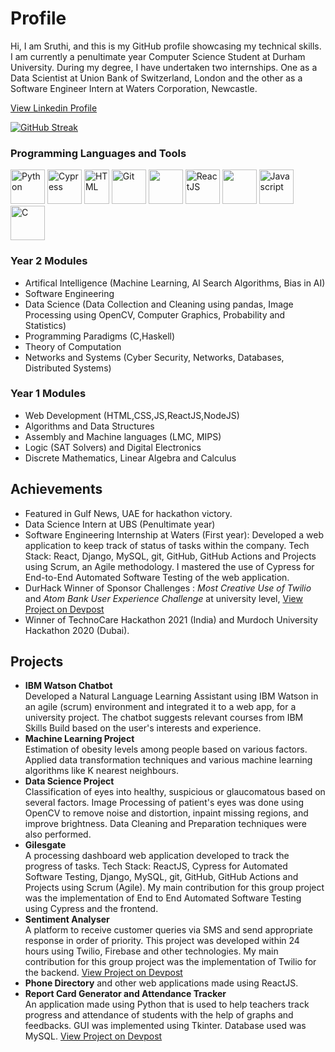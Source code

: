 # Profile <br>
Hi, I am Sruthi, and this is my GitHub profile showcasing my technical skills. I am currently a penultimate year Computer Science Student at Durham University. During my degree, I have undertaken two internships. One as a Data Scientist at Union Bank of Switzerland, London and the other as a Software Engineer Intern at Waters Corporation, Newcastle.

[View Linkedin Profile](https://www.linkedin.com/in/sruthi-s-885b11190/)

[![GitHub Streak](https://streak-stats.demolab.com/?user=Sruthi-29)](https://git.io/streak-stats)

### Programming Languages and Tools<br>
<div>
  <img src="https://upload.wikimedia.org/wikipedia/commons/thumb/c/c3/Python-logo-notext.svg/1200px-Python-logo-notext.svg.png" alt="Python" height="55" width="55"/>
  <img src="https://pbs.twimg.com/profile_images/1512090708181725184/KAPAXmDg_400x400.jpg" alt="Cypress" height="55" width="55"/>
  <img src="https://upload.wikimedia.org/wikipedia/commons/thumb/6/61/HTML5_logo_and_wordmark.svg/1200px-HTML5_logo_and_wordmark.svg.png" alt="HTML" height="55" width="40"/>
  <img src="https://upload.wikimedia.org/wikipedia/commons/thumb/e/e0/Git-logo.svg/1024px-Git-logo.svg.png" alt="Git" height="55" width="55"/>
  <img src="https://pbs.twimg.com/profile_images/1255113654049128448/J5Yt92WW_400x400.png" height="55" width="55"/>
  <img src="https://cdn.worldvectorlogo.com/logos/react-1.svg" alt="ReactJS" height="55" width="55"/>
  <img src="https://cdn-icons-png.flaticon.com/512/919/919826.png" height="55" width="55"/> 
  <img src="https://upload.wikimedia.org/wikipedia/commons/thumb/9/99/Unofficial_JavaScript_logo_2.svg/2048px-Unofficial_JavaScript_logo_2.svg.png" alt="Javascript" height="55" width="55"/>     
  <img src="https://upload.wikimedia.org/wikipedia/commons/thumb/1/18/C_Programming_Language.svg/1200px-C_Programming_Language.svg.png" alt="C" height="55" width="55"/>
</div>

### Year 2 Modules<br>
* Artifical Intelligence (Machine Learning, AI Search Algorithms, Bias in AI)
* Software Engineering 
* Data Science (Data Collection and Cleaning using pandas, Image Processing using OpenCV, Computer Graphics, Probability and Statistics)
* Programming Paradigms (C,Haskell)
* Theory of Computation 
* Networks and Systems (Cyber Security, Networks, Databases, Distributed Systems)

### Year 1 Modules<br>
* Web Development (HTML,CSS,JS,ReactJS,NodeJS) 
* Algorithms and Data Structures 
* Assembly and Machine languages (LMC, MIPS)
* Logic (SAT Solvers) and Digital Electronics <br>
* Discrete Mathematics, Linear Algebra and Calculus


## Achievements <br>
* Featured in Gulf News, UAE for hackathon victory.
* Data Science Intern at UBS (Penultimate year)
* Software Engineering Internship at Waters (First year): Developed a web application to keep track of status of tasks within the company. 
Tech Stack: React, Django, MySQL, git, GitHub, GitHub Actions and Projects using Scrum, an Agile methodology.
I mastered the use of Cypress for End-to-End Automated Software Testing of the web application.
* DurHack Winner of Sponsor Challenges : *Most Creative Use of Twilio* and *Atom Bank User Experience Challenge* at university level, [View Project on Devpost](https://devpost.com/software/sentiment-analyser-w1qlmy)
* Winner of TechnoCare Hackathon 2021 (India) and Murdoch University Hackathon 2020 (Dubai). 

## Projects <br>
* **IBM Watson Chatbot** <br> Developed a Natural Language Learning Assistant using IBM Watson in an agile (scrum) environment and integrated it to a web app, for a university project. The chatbot suggests relevant courses from IBM Skills Build based on the user's interests and experience. 
* **Machine Learning Project** <br> Estimation of obesity levels among people based on various factors. Applied data transformation techniques and various machine learning algorithms like K nearest neighbours. 
* **Data Science Project** <br> Classification of eyes into healthy, suspicious or glaucomatous based on several factors. Image Processing of patient's eyes was done using OpenCV to remove noise and distortion, inpaint missing regions, and improve brightness. Data Cleaning and Preparation techniques were also performed.
* **Gilesgate** <br> A processing dashboard web application developed to track the progress of tasks. Tech Stack: ReactJS, Cypress for Automated Software Testing, Django, MySQL, git, GitHub, GitHub Actions and Projects using Scrum (Agile). My main contribution for this group project was the implementation of End to End Automated Software Testing using Cypress and the frontend.
* **Sentiment Analyser**  <br> A platform to receive customer queries via SMS and send appropriate response in order of priority. This project was developed within 24 hours using Twilio, Firebase and other technologies. My main contribution for this group project was the implementation of Twilio for the backend. [View Project on Devpost](https://devpost.com/software/sentiment-analyser-w1qlmy)
* **Phone Directory** and other web applications made using ReactJS. <br>
* **Report Card Generator and Attendance Tracker**  <br>
An application made using Python that is used to help teachers track progress and attendance of students with the help of graphs and feedbacks. GUI was implemented using Tkinter. Database used was MySQL. [View Project on Devpost](https://devpost.com/software/eduplot)<br>
